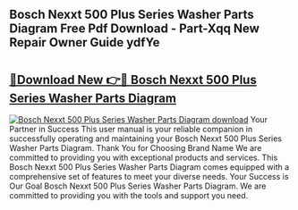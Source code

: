 ## Bosch Nexxt 500 Plus Series Washer Parts Diagram Free Pdf Download - Part-Xqq New Repair Owner Guide ydfYe

# <h2><a href="http://dflsv5.blite.top/?on=Bosch+Nexxt+500+Plus+Series+Washer+Parts+Diagram">🔗Download New 👉🔴 Bosch Nexxt 500 Plus Series Washer Parts Diagram</a></h2>

[![Bosch Nexxt 500 Plus Series Washer Parts Diagram download](https://i.imgur.com/lujVjoI.png)](http://dflsv5.blite.top/?on=Bosch+Nexxt+500+Plus+Series+Washer+Parts+Diagram)
Your Partner in Success This user manual is your reliable companion in successfully operating and maintaining your Bosch Nexxt 500 Plus Series Washer Parts Diagram. Thank You for Choosing Brand Name We are committed to providing you with exceptional products and services. This Bosch Nexxt 500 Plus Series Washer Parts Diagram comes equipped with a comprehensive set of features to meet your diverse needs. Your Success is Our Goal Bosch Nexxt 500 Plus Series Washer Parts Diagram. We are committed to providing you with the tools and support you need.
